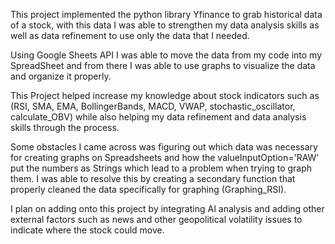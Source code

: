 This project implemented the python library Yfinance to grab historical data of a stock, with this data I was able to strengthen my data analysis skills as well as data refinement to use only the data that I needed.

Using Google Sheets API I was able to move the data from my code into my SpreadSheet and from there I was able to use graphs to visualize the data and organize it properly. 

This Project helped increase my knowledge about stock indicators such as (RSI, SMA, EMA, BollingerBands, MACD, VWAP, stochastic_oscillator, calculate_OBV) while also helping my data refinement and data analysis skills through the process.

Some obstacles I came across was figuring out which data was necessary for creating graphs on Spreadsheets and how the valueInputOption='RAW' put the numbers as Strings which lead to a problem when trying to graph them.
I was able to resolve this by creating a secondary function that properly cleaned the data specifically for graphing (Graphing_RSI). 

I plan on adding onto this project by integrating AI analysis and adding other external factors such as news and other geopolitical volatility issues to indicate where the stock could move. 
